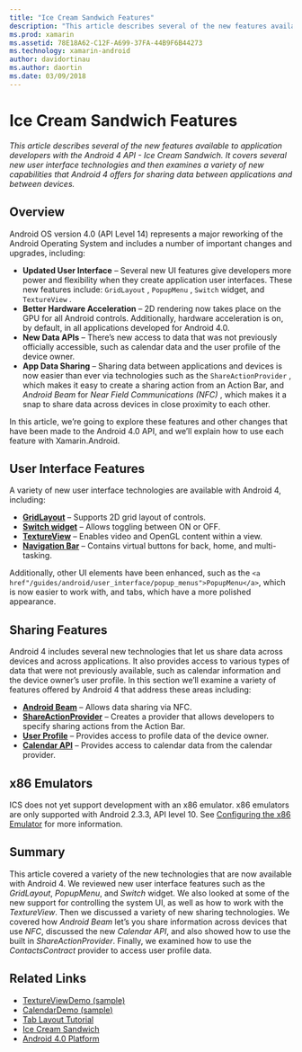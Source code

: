 ```yaml
---
title: "Ice Cream Sandwich Features"
description: "This article describes several of the new features available to application developers with the Android 4 API - Ice Cream Sandwich. It covers several new user interface technologies and then examines a variety of new capabilities that Android 4 offers for sharing data between applications and between devices."
ms.prod: xamarin
ms.assetid: 78E18A62-C12F-A699-37FA-44B9F6B44273
ms.technology: xamarin-android
author: davidortinau
ms.author: daortin
ms.date: 03/09/2018
---
```


# Ice Cream Sandwich Features

_This article describes several of the new features available to application developers with the Android 4 API - Ice Cream Sandwich. It covers several new user interface technologies and then examines a variety of new capabilities that Android 4 offers for sharing data between applications and between devices._

## Overview

Android OS version 4.0 (API Level 14) represents a major reworking of the
Android Operating System and includes a number of important changes and
upgrades, including:

- **Updated User Interface** – Several new UI features give developers more power and flexibility when they create application user interfaces. These new features include:  `GridLayout` ,  `PopupMenu` ,  `Switch` widget, and  `TextureView` .
- **Better Hardware Acceleration** – 2D rendering now takes place on the GPU for all Android controls. Additionally, hardware acceleration is on, by default, in all applications developed for Android 4.0.
- **New Data APIs** – There’s new access to data that was not previously officially accessible, such as calendar data and the user profile of the device owner.
- **App Data Sharing** – Sharing data between applications and devices is now easier than ever via technologies such as the  `ShareActionProvider` , which makes it easy to create a sharing action from an Action Bar, and  *Android Beam* for  *Near Field Communications (NFC)* , which makes it a snap to share data across devices in close proximity to each other.

In this article, we’re going to explore these features and other changes
that have been made to the Android 4.0 API, and we’ll explain how to use each
feature with Xamarin.Android.

## User Interface Features

A variety of new user interface technologies are available with Android 4,
including:

- **[GridLayout](~/android/user-interface/layouts/grid-layout.md)** – Supports 2D grid layout of controls.
- **[Switch widget](~/android/user-interface/controls/switch.md)** – Allows toggling between ON or OFF.
- **[TextureView](~/android/user-interface/controls/texture-view.md)** – Enables video and OpenGL content within a view.
- **[Navigation Bar](~/android/user-interface/controls/navigation-bar.md)** – Contains virtual buttons for back, home, and multi-tasking.

Additionally, other UI elements have been enhanced, such as the `<a href"/guides/android/user_interface/popup_menus">PopupMenu</a>`, which is now easier to work with, and tabs, which have a
more polished appearance.

## Sharing Features

Android 4 includes several new technologies that let us share data across
devices and across applications. It also provides access to various types of
data that were not previously available, such as calendar information and the
device owner’s user profile. In this section we’ll examine a variety of
features offered by Android 4 that address these areas including:

- **[Android Beam](~/android/platform/android-beam.md)** – Allows data sharing via NFC.
- **[ShareActionProvider](~/android/user-interface/controls/action-bar.md)** – Creates a provider that allows developers to specify sharing actions from the Action Bar.
- **[User Profile](~/android/user-interface/user-profile.md)** – Provides access to profile data of the device owner.
- **[Calendar API](~/android/user-interface/controls/calendar.md)** – Provides access to calendar data from the calendar provider.

## x86 Emulators

ICS does not yet support development with an x86 emulator. x86 emulators are
only supported with Android 2.3.3, API level 10. See [Configuring the x86 Emulator](~/android/get-started/installation/android-emulator/index.md) for more information.

## Summary

This article covered a variety of the new technologies that are now available
with Android 4. We reviewed new user interface features such as the *GridLayout*, *PopupMenu*, and *Switch* widget. We also
looked at some of the new support for controlling the system UI, as well as how
to work with the *TextureView*. Then we discussed a variety of new
sharing technologies. We covered how *Android Beam* let’s you share
information across devices that use *NFC*, discussed the new *Calendar API*, and also showed how to use the built in *ShareActionProvider*.
Finally, we examined how to use the *ContactsContract* provider to access
user profile data.

## Related Links

- [TextureViewDemo (sample)](/samples/xamarin/monodroid-samples/textureviewdemo)
- [CalendarDemo (sample)](/samples/xamarin/monodroid-samples/calendardemo)
- [Tab Layout Tutorial](~/android/user-interface/layouts/tab-layout/index.md)
- [Ice Cream Sandwich](https://developer.android.com/about/versions/android-4.0-highlights.html)
- [Android 4.0 Platform](https://developer.android.com/about/versions/android-4.0.html)